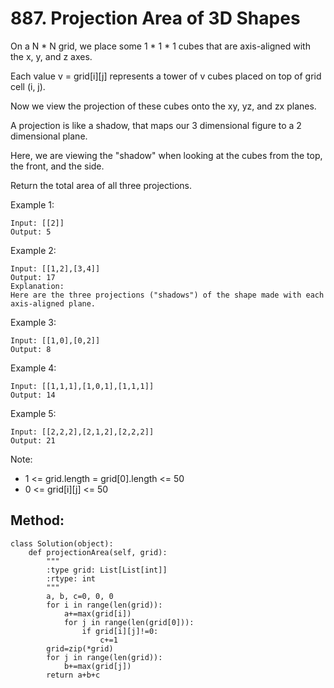 # 887. Projection Area of 3D Shapes

On a N * N grid, we place some 1 * 1 * 1 cubes that are axis-aligned with the x, y, and z axes.

Each value v = grid[i][j] represents a tower of v cubes placed on top of grid cell (i, j).

Now we view the projection of these cubes onto the xy, yz, and zx planes.

A projection is like a shadow, that maps our 3 dimensional figure to a 2 dimensional plane. 

Here, we are viewing the "shadow" when looking at the cubes from the top, the front, and the side.

Return the total area of all three projections.

 

Example 1:

    Input: [[2]]
    Output: 5

Example 2:

    Input: [[1,2],[3,4]]
    Output: 17
    Explanation: 
    Here are the three projections ("shadows") of the shape made with each axis-aligned plane.

Example 3:

    Input: [[1,0],[0,2]]
    Output: 8

Example 4:

    Input: [[1,1,1],[1,0,1],[1,1,1]]
    Output: 14

Example 5:

    Input: [[2,2,2],[2,1,2],[2,2,2]]
    Output: 21
 

Note:

- 1 <= grid.length = grid[0].length <= 50
- 0 <= grid[i][j] <= 50

## Method:

    class Solution(object):
        def projectionArea(self, grid):
            """
            :type grid: List[List[int]]
            :rtype: int
            """
            a, b, c=0, 0, 0
            for i in range(len(grid)):
                a+=max(grid[i])
                for j in range(len(grid[0])):
                    if grid[i][j]!=0:
                        c+=1
            grid=zip(*grid)
            for j in range(len(grid)):
                b+=max(grid[j])
            return a+b+c